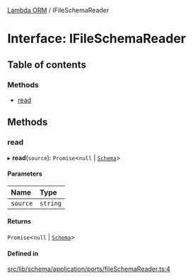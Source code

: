 [Lambda ORM](../README.md) / IFileSchemaReader

# Interface: IFileSchemaReader

## Table of contents

### Methods

- [read](IFileSchemaReader.md#read)

## Methods

### read

▸ **read**(`source`): `Promise`\<``null`` \| [`Schema`](Schema.md)\>

#### Parameters

| Name | Type |
| :------ | :------ |
| `source` | `string` |

#### Returns

`Promise`\<``null`` \| [`Schema`](Schema.md)\>

#### Defined in

[src/lib/schema/application/ports/fileSchemaReader.ts:4](https://github.com/FlavioLionelRita/lambdaorm/blob/46f45373/src/lib/schema/application/ports/fileSchemaReader.ts#L4)
